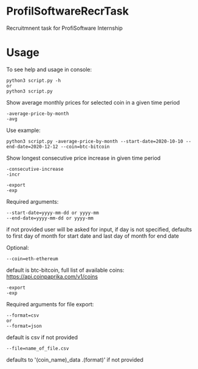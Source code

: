 # ProfilSoftwareRecrTask
Recruitmnent task for ProfiSoftware Internship

# Usage

To see help and usage in console:
```
python3 script.py -h
or
python3 script.py
```
Show average monthly prices for selected coin in a given time period
```
-average-price-by-month
-avg 
```
Use example:
```
python3 script.py -average-price-by-month --start-date=2020-10-10 --end-date=2020-12-12 --coin=btc-bitcoin
```


Show longest consecutive price increase in given time period
```
-consecutive-increase
-incr
```

```
-export
-exp
```

Required arguments:
```
--start-date=yyyy-mm-dd or yyyy-mm
--end-date=yyyy-mm-dd or yyyy-mm
```
if not provided user will be asked for input,
if day is not specified, defaults to first day of month for start date and last day of month for end date

Optional:
```
--coin=eth-ethereum
```
default is btc-bitcoin,
full list of available coins: https://api.coinpaprika.com/v1/coins

```
-export
-exp
```
Required arguments for file export:
```
--format=csv
or
--format=json
```
default is csv if not provided

```
--file=name_of_file.csv
```
defaults to '(coin_name)_data .(format)' if not provided

